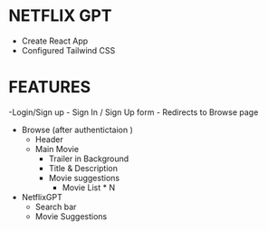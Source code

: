 # NETFLIX GPT

- Create React App
- Configured Tailwind CSS





# FEATURES
-Login/Sign up
    - Sign In / Sign Up form
    - Redirects to Browse page
- Browse (after authentictaion )
    - Header
    -  Main Movie
        - Trailer in Background
        - Title & Description 
        - Movie suggestions
            - Movie List * N 
- NetflixGPT
    - Search bar
    - Movie Suggestions